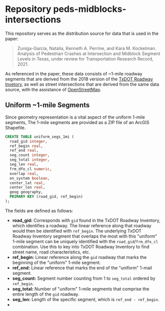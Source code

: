 # Repository peds-midblocks-intersections

This repository serves as the distribution source for data that is used in the paper:

> Zuniga-Garcia, Natalia, Kenneth A. Perrine, and Kara M. Kockelman. Analysis of Pedestrian Crashes at Intersection and Midblock Segment Levels in Texas, under review for Transportation Research Record, 2021.

As referenced in the paper, these data consists of ~1-mile roadway segments that are derived from the 2018 version of the [TxDOT Roadway Invetory](https://www.txdot.gov/inside-txdot/division/transportation-planning/roadway-inventory.html), as well as street intersections that are derived from the same data source, with the assistance of [OpenStreetMap](https://www.openstreetmap.org/).

## Uniform ~1-mile Segments

Since geometry representation is a vital aspect of the uniform 1-mile segments, The 1-mile segments are provided as a ZIP file of an ArcGIS Shapefile.

```sql
CREATE TABLE uniform_segs_1mi (
  road_gid integer,
  ref_begin real,
  ref_end real,
  seg_count integer,
  seg_total integer,
  seg_len real,
  frm_dfo_cl numeric,
  overlap real,
  on_system boolean,
  center_lat real,
  center_lon real,
  geog geography,
  PRIMARY KEY (road_gid, ref_begin)
);
```

The fields are defined as follows:
* **road_gid:** Corresponds with `gid` found in the TxDOT Roadway Inventory, which identifies a roadway. The linear reference along that roadway would then be identified with `ref_begin`. The underlying TxDOT Roadway Inventory segment that overlaps the most with this "uniform" 1-mile segment can be uniquely identified with the `road_gid`/`frm_dfo_cl` combination. Use this to key into TxDOT Roadway Inventory to find street name, road characteristics, etc.
* **ref_begin:** Linear reference along the `gid` roadway that marks the beginning of the "uniform" 1-mile segment.
* **ref_end:** Linear reference that marks the end of the "uniform" 1-mail segment.
* **seg_count:** Segment number counting from 1 to `seg_total` ordered by `ref_begin`.
* **seg_total:** Number of "uniform" 1-mile segments that comprise the entire length of the `gid` roadway.
* **seg_len:** Length of the specific segment, which is `ref_end - ref_begin`.
* 
